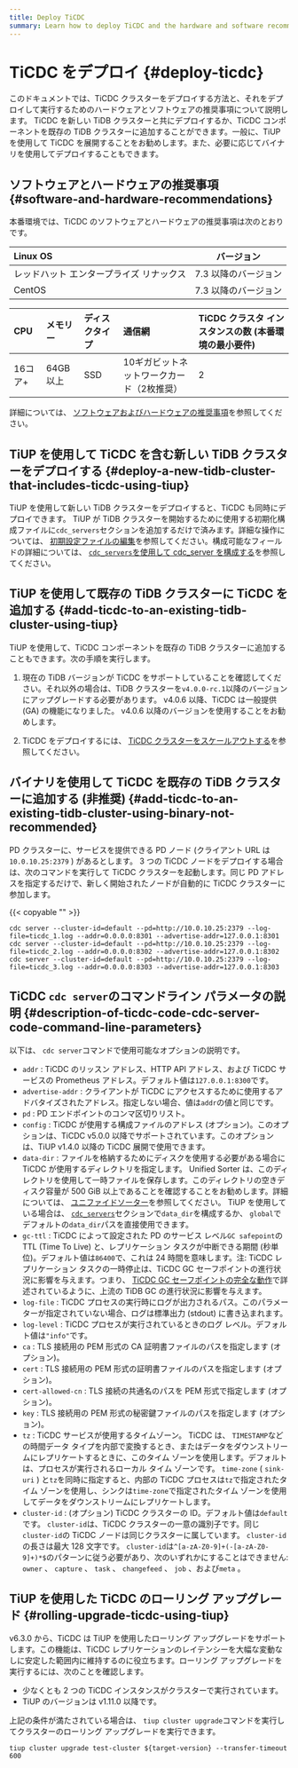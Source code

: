 ```yaml
---
title: Deploy TiCDC
summary: Learn how to deploy TiCDC and the hardware and software recommendations for deploying and running it.
---
```


# TiCDC をデプロイ {#deploy-ticdc}

このドキュメントでは、TiCDC クラスターをデプロイする方法と、それをデプロイして実行するためのハードウェアとソフトウェアの推奨事項について説明します。 TiCDC を新しい TiDB クラスターと共にデプロイするか、TiCDC コンポーネントを既存の TiDB クラスターに追加することができます。一般に、TiUP を使用して TiCDC を展開することをお勧めします。また、必要に応じてバイナリを使用してデプロイすることもできます。

## ソフトウェアとハードウェアの推奨事項 {#software-and-hardware-recommendations}

本番環境では、TiCDC のソフトウェアとハードウェアの推奨事項は次のとおりです。

| Linux OS              |     バージョン    |
| :-------------------- | :----------: |
| レッドハット エンタープライズ リナックス | 7.3 以降のバージョン |
| CentOS                | 7.3 以降のバージョン |

| CPU   | メモリー   | ディスクタイプ | 通信網                    | TiCDC クラスタ インスタンスの数 (本番環境の最小要件) |
| :---- | :----- | :------ | :--------------------- | :------------------------------ |
| 16コア+ | 64GB以上 | SSD     | 10ギガビットネットワークカード（2枚推奨） | 2                               |

詳細については、 [ソフトウェアおよびハードウェアの推奨事項](/hardware-and-software-requirements.md)を参照してください。

## TiUP を使用して TiCDC を含む新しい TiDB クラスターをデプロイする {#deploy-a-new-tidb-cluster-that-includes-ticdc-using-tiup}

TiUP を使用して新しい TiDB クラスターをデプロイすると、TiCDC も同時にデプロイできます。 TiUP が TiDB クラスターを開始するために使用する初期化構成ファイルに`cdc_servers`セクションを追加するだけで済みます。詳細な操作については、 [初期設定ファイルの編集](/production-deployment-using-tiup.md#step-3-initialize-cluster-topology-file)を参照してください。構成可能なフィールドの詳細については、 [`cdc_servers`を使用して cdc_server を構成する](/tiup/tiup-cluster-topology-reference.md#cdc_servers)を参照してください。

## TiUP を使用して既存の TiDB クラスターに TiCDC を追加する {#add-ticdc-to-an-existing-tidb-cluster-using-tiup}

TiUP を使用して、TiCDC コンポーネントを既存の TiDB クラスターに追加することもできます。次の手順を実行します。

1.  現在の TiDB バージョンが TiCDC をサポートしていることを確認してください。それ以外の場合は、TiDB クラスターを`v4.0.0-rc.1`以降のバージョンにアップグレードする必要があります。 v4.0.6 以降、TiCDC は一般提供 (GA) の機能になりました。 v4.0.6 以降のバージョンを使用することをお勧めします。

2.  TiCDC をデプロイするには、 [TiCDC クラスターをスケールアウトする](/scale-tidb-using-tiup.md#scale-out-a-ticdc-cluster)を参照してください。

## バイナリを使用して TiCDC を既存の TiDB クラスターに追加する (非推奨) {#add-ticdc-to-an-existing-tidb-cluster-using-binary-not-recommended}

PD クラスターに、サービスを提供できる PD ノード (クライアント URL は`10.0.10.25:2379` ) があるとします。 3 つの TiCDC ノードをデプロイする場合は、次のコマンドを実行して TiCDC クラスターを起動します。同じ PD アドレスを指定するだけで、新しく開始されたノードが自動的に TiCDC クラスターに参加します。

{{< copyable "" >}}

```shell
cdc server --cluster-id=default --pd=http://10.0.10.25:2379 --log-file=ticdc_1.log --addr=0.0.0.0:8301 --advertise-addr=127.0.0.1:8301
cdc server --cluster-id=default --pd=http://10.0.10.25:2379 --log-file=ticdc_2.log --addr=0.0.0.0:8302 --advertise-addr=127.0.0.1:8302
cdc server --cluster-id=default --pd=http://10.0.10.25:2379 --log-file=ticdc_3.log --addr=0.0.0.0:8303 --advertise-addr=127.0.0.1:8303
```

## TiCDC <code>cdc server</code>のコマンドライン パラメータの説明 {#description-of-ticdc-code-cdc-server-code-command-line-parameters}

以下は、 `cdc server`コマンドで使用可能なオプションの説明です。

-   `addr` : TiCDC のリッスン アドレス、HTTP API アドレス、および TiCDC サービスの Prometheus アドレス。デフォルト値は`127.0.0.1:8300`です。
-   `advertise-addr` : クライアントが TiCDC にアクセスするために使用するアドバタイズされたアドレス。指定しない場合、値は`addr`の値と同じです。
-   `pd` : PD エンドポイントのコンマ区切りリスト。
-   `config` : TiCDC が使用する構成ファイルのアドレス (オプション)。このオプションは、TiCDC v5.0.0 以降でサポートされています。このオプションは、TiUP v1.4.0 以降の TiCDC 展開で使用できます。
-   `data-dir` : ファイルを格納するためにディスクを使用する必要がある場合に TiCDC が使用するディレクトリを指定します。 Unified Sorter は、このディレクトリを使用して一時ファイルを保存します。このディレクトリの空きディスク容量が 500 GiB 以上であることを確認することをお勧めします。詳細については、 [ユニファイドソーター](/ticdc/manage-ticdc.md#unified-sorter)を参照してください。 TiUP を使用している場合は、 [`cdc_servers`](/tiup/tiup-cluster-topology-reference.md#cdc_servers)セクションで`data_dir`を構成するか、 `global`でデフォルトの`data_dir`パスを直接使用できます。
-   `gc-ttl` : TiCDC によって設定された PD のサービス レベル`GC safepoint`の TTL (Time To Live) と、レプリケーション タスクが中断できる期間 (秒単位)。デフォルト値は`86400`で、これは 24 時間を意味します。注: TiCDC レプリケーション タスクの一時停止は、TiCDC GC セーフポイントの進行状況に影響を与えます。つまり、 [TiCDC GC セーフポイントの完全な動作](/ticdc/ticdc-faq.md#what-is-the-complete-behavior-of-ticdc-garbage-collection-gc-safepoint)で詳述されているように、上流の TiDB GC の進行状況に影響を与えます。
-   `log-file` : TiCDC プロセスの実行時にログが出力されるパス。このパラメーターが指定されていない場合、ログは標準出力 (stdout) に書き込まれます。
-   `log-level` : TiCDC プロセスが実行されているときのログ レベル。デフォルト値は`"info"`です。
-   `ca` : TLS 接続用の PEM 形式の CA 証明書ファイルのパスを指定します (オプション)。
-   `cert` : TLS 接続用の PEM 形式の証明書ファイルのパスを指定します (オプション)。
-   `cert-allowed-cn` : TLS 接続の共通名のパスを PEM 形式で指定します (オプション)。
-   `key` : TLS 接続用の PEM 形式の秘密鍵ファイルのパスを指定します (オプション)。
-   `tz` : TiCDC サービスが使用するタイムゾーン。 TiCDC は、 `TIMESTAMP`などの時間データ タイプを内部で変換するとき、またはデータをダウンストリームにレプリケートするときに、このタイム ゾーンを使用します。デフォルトは、プロセスが実行されるローカル タイム ゾーンです。 `time-zone` ( `sink-uri` ) と`tz`を同時に指定すると、内部の TiCDC プロセスは`tz`で指定されたタイム ゾーンを使用し、シンクは`time-zone`で指定されたタイム ゾーンを使用してデータをダウンストリームにレプリケートします。
-   `cluster-id` : (オプション) TiCDC クラスターの ID。デフォルト値は`default`です。 `cluster-id`は、TiCDC クラスターの一意の識別子です。同じ`cluster-id`の TiCDC ノードは同じクラスターに属しています。 `cluster-id`の長さは最大 128 文字です。 `cluster-id`は`^[a-zA-Z0-9]+(-[a-zA-Z0-9]+)*$`のパターンに従う必要があり、次のいずれかにすることはできません: `owner` 、 `capture` 、 `task` 、 `changefeed` 、 `job` 、および`meta` 。

## TiUP を使用した TiCDC のローリング アップグレード {#rolling-upgrade-ticdc-using-tiup}

v6.3.0 から、TiCDC は TiUP を使用したローリング アップグレードをサポートします。この機能は、TiCDC レプリケーションのレイテンシーを大幅な変動なしに安定した範囲内に維持するのに役立ちます。ローリング アップグレードを実行するには、次のことを確認します。

-   少なくとも 2 つの TiCDC インスタンスがクラスターで実行されています。
-   TiUP のバージョンは v1.11.0 以降です。

上記の条件が満たされている場合は、 `tiup cluster upgrade`コマンドを実行してクラスターのローリング アップグレードを実行できます。

```shell
tiup cluster upgrade test-cluster ${target-version} --transfer-timeout 600
```
